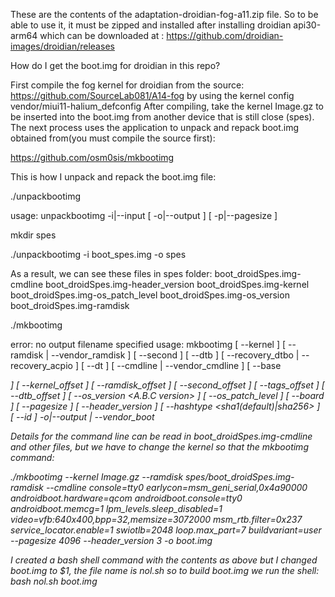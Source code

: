 These are the contents of the adaptation-droidian-fog-a11.zip file. So to be able to use it, it must be zipped and installed after installing droidian api30-arm64 which can be downloaded at :
https://github.com/droidian-images/droidian/releases

How do I get the boot.img for droidian in this repo?

First compile the fog kernel for droidian from the source:
https://github.com/SourceLab081/A14-fog
by using the kernel config vendor/miui11-halium_defconfig
After compiling, take the kernel Image.gz to be inserted into the boot.img from another device that is still close (spes). 
The next process uses the application to unpack and repack boot.img obtained from(you must compile the source first):

https://github.com/osm0sis/mkbootimg

This is how I unpack and repack the boot.img file:

./unpackbootimg

usage: unpackbootimg
	-i|--input <filename>
	[ -o|--output <directory> ]
	[ -p|--pagesize <size-in-hexadecimal> ]

mkdir spes

./unpackbootimg -i boot_spes.img -o spes

As a result,  we can see these files in spes folder:
boot_droidSpes.img-cmdline
boot_droidSpes.img-header_version
boot_droidSpes.img-kernel
boot_droidSpes.img-os_patch_level
boot_droidSpes.img-os_version
boot_droidSpes.img-ramdisk


 ./mkbootimg
 
error: no output filename specified
usage: mkbootimg
	[ --kernel <filename> ]
	[ --ramdisk <filename> | --vendor_ramdisk <filename> ]
	[ --second <filename> ]
	[ --dtb <filename> ]
	[ --recovery_dtbo <filename> | --recovery_acpio <filename> ]
	[ --dt <filename> ]
	[ --cmdline <command line> | --vendor_cmdline <command line> ]
	[ --base <address> ]
	[ --kernel_offset <base offset> ]
	[ --ramdisk_offset <base offset> ]
	[ --second_offset <base offset> ]
	[ --tags_offset <base offset> ]
	[ --dtb_offset <base offset> ]
	[ --os_version <A.B.C version> ]
	[ --os_patch_level <YYYY-MM-DD date> ]
	[ --board <board name> ]
	[ --pagesize <pagesize> ]
	[ --header_version <version number> ]
	[ --hashtype <sha1(default)|sha256> ]
	[ --id ]
	-o|--output <filename> | --vendor_boot <filename>

Details for the command line can be read in boot_droidSpes.img-cmdline and other files, but we have to change the kernel so that the mkbootimg command:

./mkbootimg --kernel Image.gz --ramdisk spes/boot_droidSpes.img-ramdisk --cmdline console=tty0 earlycon=msm_geni_serial,0x4a90000 androidboot.hardware=qcom androidboot.console=tty0 androidboot.memcg=1 lpm_levels.sleep_disabled=1 video=vfb:640x400,bpp=32,memsize=3072000 msm_rtb.filter=0x237 service_locator.enable=1 swiotlb=2048 loop.max_part=7 buildvariant=user --pagesize 4096 --header_version 3 -o boot.img


I created a bash shell command with the contents as above but I changed boot.img to $1, the file name is nol.sh so to build boot.img we run the shell:
bash nol.sh boot.img

